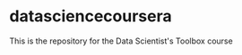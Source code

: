 datasciencecoursera
===================

This is the repository for the Data Scientist's Toolbox course
